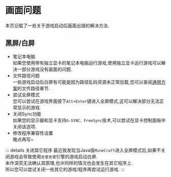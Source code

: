 # 画面问题

本页记载了一些关于游戏启动后画面出错的解决方法.

## 黑屏/白屏

- 笔记本电脑  
如果您使用带有独立显卡的笔记本电脑运行游戏,使用独立显卡运行游戏可以解决一部分游戏没有画面的问题.
- 文件路径问题  
一些游戏启动后白屏有可能是因为路径乱码资源未正常加载,您可以查阅[通用方案](/reference/Universal)的文件路径章节.
- 尝试全屏模式  
您可以尝试在游戏界面按下`Alt+Enter`键进入全屏模式,这可以解决部分无法正常显示的游戏.
- 关闭Sync功能  
如果您的显示器和显卡支持`G-SYNC、FreeSync`技术,可以尝试在显卡控制面板中关闭该选项.
- 修改程序兼容性设置  
晚点再写~


::: details 关闭其它程序
最近我发现当Java版`MineCraft`进入全屏模式后,如果不关闭游戏会导致使用`吉里吉里`引擎的游戏启动白屏.  
未作深究无法确认其原理,也许同样的情况也会发生在其它程序上.  
所以您可以尝试关闭一些其它的游戏/程序再尝试运行游戏.
:::